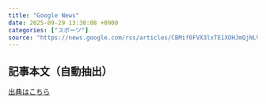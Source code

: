 ```yaml
---
title: "Google News"
date: 2025-09-29 13:38:08 +0900
categories: ["スポーツ"]
source: "https://news.google.com/rss/articles/CBMif0FVX3lxTE1XOHJmQjNLVUtNek1uS0NDYl9KOEpDMDI3ZXV5cUlCXzlYclpKT2pkQW51eFc1QW9vNXZNcHJGaHZ3RkpEZWJOOUtBejZYbVBUQzJuYXBUYnhxcUpFUmRIMEtCYXdBWVRLNE9JYlFHY1F5RlllOEYzWm5CbmJEc1U?oc=5"
---
```


## 記事本文（自動抽出）
<body class="y0K44d EA71Tc" id="readabilityBody"></body>

[出典はこちら](https://news.google.com/rss/articles/CBMif0FVX3lxTE1XOHJmQjNLVUtNek1uS0NDYl9KOEpDMDI3ZXV5cUlCXzlYclpKT2pkQW51eFc1QW9vNXZNcHJGaHZ3RkpEZWJOOUtBejZYbVBUQzJuYXBUYnhxcUpFUmRIMEtCYXdBWVRLNE9JYlFHY1F5RlllOEYzWm5CbmJEc1U?oc=5)
